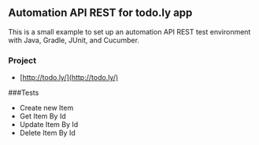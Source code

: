 ## Automation API REST for todo.ly app
This is a small example to set up an automation API REST test environment with Java, Gradle, JUnit, and Cucumber.

### Project 
* [http://todo.ly/](http://todo.ly/)

###Tests
* Create new Item
* Get Item By Id
* Update Item By Id
* Delete Item By Id

